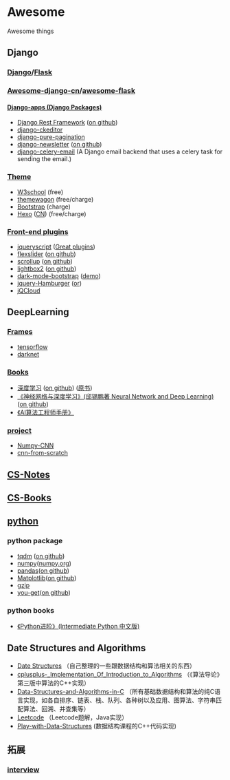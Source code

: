 # Awesome
Awesome things

## Django

### [Django](https://www.djangoproject.com/)/[Flask](https://github.com/pallets/flask)

### [Awesome-django-cn](https://github.com/Heaciy/awesome-django-cn)/[awesome-flask](https://github.com/humiaozuzu/awesome-flask)
#### [Django-apps (Django Packages)](https://djangopackages.org/)
+ [Django Rest Framework](https://www.django-rest-framework.org/) ([on github](https://github.com/encode/rest-framework-tutorial))
+ [django-ckeditor](https://github.com/django-ckeditor/django-ckeditor)
+ [django-pure-pagination](https://github.com/jamespacileo/django-pure-pagination)
+ [django-newsletter](https://django-newsletter.readthedocs.io/en/latest/) ([on github](https://github.com/dokterbob/django-newsletter))
+ [django-celery-email](https://github.com/pmclanahan/django-celery-email) (A Django email backend that uses a celery task for sending the email.)

### [Theme]()
+ [W3school](https://www.w3schools.com/w3css/w3css_templates.asp) (free)
+ [themewagon](https://themewagon.com/) (free/charge)
+ [Bootstrap](https://themes.getbootstrap.com/) (charge)
+ [Hexo](https://hexo.io) ([CN](https://hexo.io/zh-cn/)) (free/charge)


### [Front-end plugins]()
+ [jqueryscript](https://www.jqueryscript.net/) ([Great plugins](https://www.jqueryscript.net))
+ [flexslider](https://woocommerce.com/flexslider/) ([on github](https://github.com/woocommerce/FlexSlider))
+ [scrollup](https://markgoodyear.com/labs/scrollup/) ([on github](https://github.com/markgoodyear/scrollup))
+ [lightbox2](http://lokeshdhakar.com/projects/lightbox2/) ([on github](https://github.com/lokesh/lightbox2))
+ [dark-mode-bootstrap](https://www.jqueryscript.net/other/dark-mode-bootstrap.html) ([demo](https://www.jqueryscript.net/demo/dark-mode-bootstrap/))
+ [jquery-Hamburger](https://codepen.io/MorenoDiDomenico/pen/KwXRqG) ([or](https://www.jqueryscript.net/animation/jQuery-Plugin-To-Create-Hamburger-Nav-Icons-using-CSS3-Hmbrgr.html))
+ [jQCloud](https://github.com/lucaong/jQCloud)

## DeepLearning

### [Frames]()
+ [tensorflow](https://github.com/tensorflow/tensorflow) 
+ [darknet](https://github.com/pjreddie/darknet)

### [Books](https://github.com/Mikoto10032/DeepLearning)
+ [深度学习](https://exacity.github.io/deeplearningbook-chinese) ([on github](https://github.com/exacity/deeplearningbook-chinese)) ([原书](http://www.deeplearningbook.org/))
+ [《神经网络与深度学习》(邱锡鹏著 Neural Network and Deep Learning)](https://nndl.github.io) ([on github](https://github.com/nndl/nndl.github.io))
+ [《AI算法工程师手册》](http://www.huaxiaozhuan.com/)

### [project]()
+ [Numpy-CNN](https://github.com/Alescontrela/Numpy-CNN)
+ [cnn-from-scratch](https://github.com/vzhou842/cnn-from-scratch)

## [CS-Notes](https://github.com/CyC2018/CS-Notes)

## [CS-Books](https://github.com/huihut/CS-Books)

## [python](https://www.python.org/)
### python package
+ [tqdm](https://pypi.org/project/tqdm/) ([on github](https://github.com/tqdm/tqdm))
+ [numpy](https://docs.scipy.org/doc/numpy/reference/)([numpy.org](https://numpy.org/))
+ [pandas](https://pandas.pydata.org/)([on github](https://github.com/pandas-dev/pandas))
+ [Matplotlib](https://matplotlib.org/)([on github](https://github.com/matplotlib/matplotlib))
+ [gzip](https://docs.python.org/3/library/gzip.html)
+ [you-get](you-get.org)([on github](https://github.com/soimort/you-get))
### python books
+ [《Python进阶》(Intermediate Python 中文版)](https://github.com/eastlakeside/interpy-zh)

## Date Structures and Algorithms
+ [Date Structures](https://github.com/Heaciy/DataStructure) （自己整理的一些跟数据结构和算法相关的东西）
+ [cplusplus-_Implementation_Of_Introduction_to_Algorithms](https://github.com/huaxz1986/cplusplus-_Implementation_Of_Introduction_to_Algorithms) （《算法导论》第三版中算法的C++实现）
+ [Data-Structures-and-Algorithms-in-C](https://github.com/LeechanX/Data-Structures-and-Algorithms-in-C) （所有基础数据结构和算法的纯C语言实现，如各自排序、链表、栈、队列、各种树以及应用、图算法、字符串匹配算法、回溯、并查集等）
+ [Leetcode](https://github.com/JuiceZhou/Leetcode) （Leetcode题解，Java实现）
+ [Play-with-Data-Structures](https://github.com/houpengfei88/Play-with-Data-Structures) (数据结构课程的C++代码实现)

## 拓展

### [interview](https://github.com/huihut/interview)
